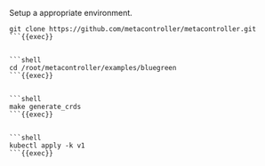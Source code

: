 Setup a appropriate environment.
 
```shell
git clone https://github.com/metacontroller/metacontroller.git 
```{{exec}}


```shell
cd /root/metacontroller/examples/bluegreen
```{{exec}}


```shell
make generate_crds
```{{exec}}


```shell
kubectl apply -k v1 
```{{exec}}

